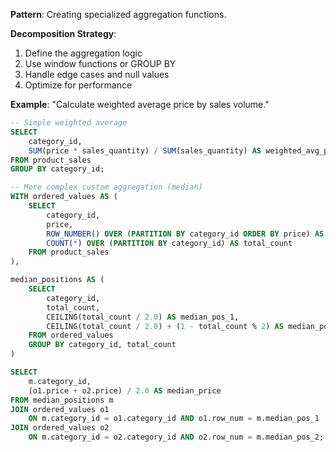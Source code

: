 **Pattern**: Creating specialized aggregation functions.

**Decomposition Strategy**:

1. Define the aggregation logic
2. Use window functions or GROUP BY
3. Handle edge cases and null values
4. Optimize for performance

**Example**: "Calculate weighted average price by sales volume."

```SQL
-- Simple weighted average
SELECT
    category_id,
    SUM(price * sales_quantity) / SUM(sales_quantity) AS weighted_avg_price
FROM product_sales
GROUP BY category_id;

-- More complex custom aggregation (median)
WITH ordered_values AS (
    SELECT
        category_id,
        price,
        ROW_NUMBER() OVER (PARTITION BY category_id ORDER BY price) AS row_num,
        COUNT(*) OVER (PARTITION BY category_id) AS total_count
    FROM product_sales
),

median_positions AS (
    SELECT
        category_id,
        total_count,
        CEILING(total_count / 2.0) AS median_pos_1,
        CEILING(total_count / 2.0) + (1 - total_count % 2) AS median_pos_2
    FROM ordered_values
    GROUP BY category_id, total_count
)

SELECT
    m.category_id,
    (o1.price + o2.price) / 2.0 AS median_price
FROM median_positions m
JOIN ordered_values o1
    ON m.category_id = o1.category_id AND o1.row_num = m.median_pos_1
JOIN ordered_values o2
    ON m.category_id = o2.category_id AND o2.row_num = m.median_pos_2;
```